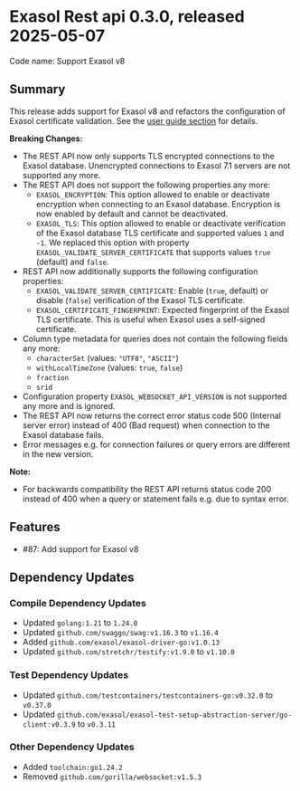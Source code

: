 # Exasol Rest api 0.3.0, released 2025-05-07

Code name: Support Exasol v8

## Summary

This release adds support for Exasol v8 and refactors the configuration of Exasol certificate validation. See the [user guide section](../user_guide/user-guide.md#encrypted-connection-to-the-exasol-database) for details.

**Breaking Changes:**
* The REST API now only supports TLS encrypted connections to the Exasol database. Unencrypted connections to Exasol 7.1 servers are not supported any more.
* The REST API does not support the following properties any more:
  * `EXASOL_ENCRYPTION`: This option allowed to enable or deactivate encryption when connecting to an Exasol database. Encryption is now enabled by default and cannot be deactivated.
  * `EXASOL_TLS`: This option allowed to enable or deactivate verification of the Exasol database TLS certificate and supported values `1` and `-1`. We replaced this option with property `EXASOL_VALIDATE_SERVER_CERTIFICATE` that supports values `true` (default) and `false`.
* REST API now additionally supports the following configuration properties:
  * `EXASOL_VALIDATE_SERVER_CERTIFICATE`: Enable (`true`, default) or disable (`false`) verification of the Exasol TLS certificate.
  * `EXASOL_CERTIFICATE_FINGERPRINT`: Expected fingerprint of the Exasol TLS certificate. This is useful when Exasol uses a self-signed certificate.
* Column type metadata for queries does not contain the following fields any more:
  * `characterSet` (values: `"UTF8"`, `"ASCII"`)
  * `withLocalTimeZone` (values: `true`, `false`)
  * `fraction`
  * `srid`
* Configuration property `EXASOL_WEBSOCKET_API_VERSION` is not supported any more and is ignored.
* The REST API now returns the correct error status code 500 (Internal server error) instead of 400 (Bad request) when connection to the Exasol database fails.
* Error messages e.g. for connection failures or query errors are different in the new version.

**Note:**
* For backwards compatibility the REST API returns status code 200 instead of 400 when a query or statement fails e.g. due to syntax error.

## Features

* #87: Add support for Exasol v8

## Dependency Updates

### Compile Dependency Updates

* Updated `golang:1.21` to `1.24.0`
* Updated `github.com/swaggo/swag:v1.16.3` to `v1.16.4`
* Added `github.com/exasol/exasol-driver-go:v1.0.13`
* Updated `github.com/stretchr/testify:v1.9.0` to `v1.10.0`

### Test Dependency Updates

* Updated `github.com/testcontainers/testcontainers-go:v0.32.0` to `v0.37.0`
* Updated `github.com/exasol/exasol-test-setup-abstraction-server/go-client:v0.3.9` to `v0.3.11`

### Other Dependency Updates

* Added `toolchain:go1.24.2`
* Removed `github.com/gorilla/websocket:v1.5.3`
